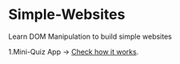 # Simple-Websites
Learn DOM Manipulation to build simple websites

1.Mini-Quiz App 
    -> [Check how it works](https://mini-qa.netlify.app/).
